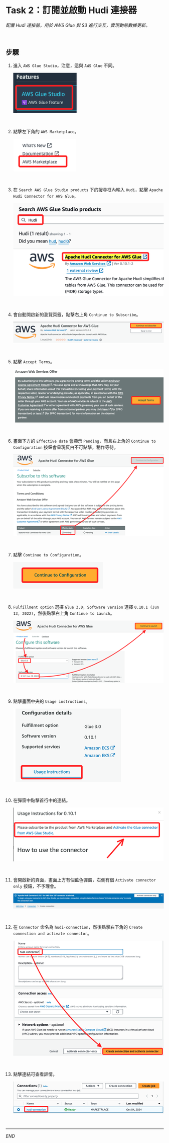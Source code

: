 # Task 2：訂閱並啟動 Hudi 連接器

_配置 Hudi 連接器，用於 AWS Glue 與 S3 進行交互，實現動態數據更新。_

<br>

## 步驟

1. 進入 `AWS Glue Studio`，注意，這與 `AWS Glue` 不同。

    ![](images/img_03.png)

<br>

2. 點擊左下角的 `AWS Marketplace`。

    ![](images/img_04.png)

<br>

3. 在 `Search AWS Glue Studio products` 下的搜尋框內輸入 `Hudi`，點擊 `Apache Hudi Connector for AWS Glue`。

    ![](images/img_05.png)

<br>

4. 會自動開啟新的瀏覽頁籤，點擊右上角 `Continue to Subscribe`。

    ![](images/img_06.png)

<br>

5. 點擊 `Accept Terms`。

    ![](images/img_07.png)

<br>

6. 畫面下方的 `Effective date` 會顯示 `Pending`，而且右上角的 `Continue to Configuration` 按鈕會呈現反白不可點擊，稍作等待。

    ![](images/img_08.png)

<br>

7. 點擊 `Continue to Configuration`。

    ![](images/img_09.png)

<br>

8. `Fulfillment option` 選擇 `Glue 3.0`，`Software version` 選擇 `0.10.1 (Jun 13, 2022)`，然後點擊右上角 `Continue to Launch`。

    ![](images/img_10.png)

<br>

9. 點擊畫面中央的 `Usage instructions`。

    ![](images/img_11.png)

<br>

10. 在彈窗中點擊首行中的連結。

    ![](images/img_12.png)

<br>

11. 會開啟新的頁面，畫面上方有個藍色彈窗，右側有個 `Activate connector only` 按鈕，不予理會。

    ![](images/img_13.png)

<br>

12. 在 `Connector` 命名為 `hudi-connection`，然後點擊右下角的 `Create connection and activate connector`。

    ![](images/img_14.png)

<br>

13. 點擊連結可查看詳情。

    ![](images/img_15.png)

<br>

___

_END_